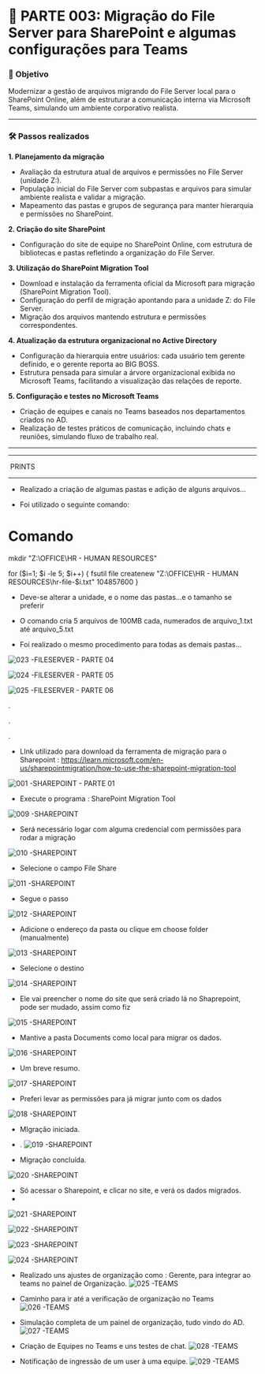 # 📍 PARTE 003: Migração do File Server para SharePoint e algumas configurações para Teams

### 🎯 Objetivo  
Modernizar a gestão de arquivos migrando do File Server local para o SharePoint Online, além de estruturar a comunicação interna via Microsoft Teams, simulando um ambiente corporativo realista.

---

### 🛠️ Passos realizados

**1. Planejamento da migração**  

- Avaliação da estrutura atual de arquivos e permissões no File Server (unidade Z:).  
- População inicial do File Server com subpastas e arquivos para simular ambiente realista e validar a migração.  
- Mapeamento das pastas e grupos de segurança para manter hierarquia e permissões no SharePoint.

**2. Criação do site SharePoint**  

- Configuração do site de equipe no SharePoint Online, com estrutura de bibliotecas e pastas refletindo a organização do File Server.

**3. Utilização do SharePoint Migration Tool**  

- Download e instalação da ferramenta oficial da Microsoft para migração (SharePoint Migration Tool).  
- Configuração do perfil de migração apontando para a unidade Z: do File Server.  
- Migração dos arquivos mantendo estrutura e permissões correspondentes.

**4. Atualização da estrutura organizacional no Active Directory**  

- Configuração da hierarquia entre usuários: cada usuário tem gerente definido, e o gerente reporta ao BIG BOSS.  
- Estrutura pensada para simular a árvore organizacional exibida no Microsoft Teams, facilitando a visualização das relações de reporte.

**5. Configuração e testes no Microsoft Teams**  

- Criação de equipes e canais no Teams baseados nos departamentos criados no AD.  
- Realização de testes práticos de comunicação, incluindo chats e reuniões, simulando fluxo de trabalho real.


---





***************************

 PRINTS

**************************



- Realizado a criação de algumas pastas e adição de alguns arquivos...

- Foi utilizado o seguinte comando:

# Comando

mkdir "Z:\OFFICE\HR - HUMAN RESOURCES"

for ($i=1; $i -le 5; $i++) {
    fsutil file createnew "Z:\OFFICE\HR - HUMAN RESOURCES\hr-file-$i.txt" 104857600
}


- Deve-se alterar a unidade, e o nome das pastas...e o tamanho se preferir

- O comando cria 5 arquivos de 100MB cada, numerados de arquivo_1.txt até arquivo_5.txt

- Foi realizado o mesmo procedimento para todas as demais pastas...

![023 -FILESERVER - PARTE 04](https://github.com/user-attachments/assets/c17526e2-4771-42d2-b16f-4fab74dd32a1)

![024 -FILESERVER - PARTE 05](https://github.com/user-attachments/assets/1c0935d0-b6a6-43a4-adc1-101e6d6f7fdd)

![025 -FILESERVER - PARTE 06](https://github.com/user-attachments/assets/83a8c5a1-1ba1-4a29-ac6c-acd4c659b64d)



.

.

.

- LInk utilizado para download da ferramenta de migração para o Sharepoint : https://learn.microsoft.com/en-us/sharepointmigration/how-to-use-the-sharepoint-migration-tool



![001 -SHAREPOINT - PARTE 01](https://github.com/user-attachments/assets/980c6763-1d97-4595-aece-f5f8fb3c5c11)



- Execute o programa : SharePoint Migration Tool

![009 -SHAREPOINT](https://github.com/user-attachments/assets/c7bf83c7-4731-4172-9470-bea6eaa68f89)



- Será necessário logar com alguma credencial com permissões para rodar a migração

![010 -SHAREPOINT ](https://github.com/user-attachments/assets/fb3ab186-704b-4f26-8054-d3de90d1d526)



- Selecione o campo File Share

![011 -SHAREPOINT](https://github.com/user-attachments/assets/914a2716-9f3f-437e-8797-f782917733de)



- Segue o passo

![012 -SHAREPOINT](https://github.com/user-attachments/assets/b3ad4096-1c94-4299-8381-75e47528cb45)



- Adicione o endereço da pasta ou clique em choose folder (manualmente)

![013 -SHAREPOINT](https://github.com/user-attachments/assets/09e014a5-b3f0-48c3-98da-b13495305a4f)



- Selecione o destino

![014 -SHAREPOINT](https://github.com/user-attachments/assets/78be6a9f-50eb-4a98-98ae-60fed539f75b)



- Ele vai preencher o nome do site que será criado lá no Shaprepoint, pode ser mudado, assim como fiz

![015 -SHAREPOINT](https://github.com/user-attachments/assets/ff180e34-4fcc-49fe-980f-b3b763f3498a)



- Mantive a pasta Documents como local para migrar os dados.

![016 -SHAREPOINT](https://github.com/user-attachments/assets/9489e694-bc3a-4e86-ac70-a5ff5486aaa1)



- Um breve resumo.

![017 -SHAREPOINT](https://github.com/user-attachments/assets/beeabb00-ad7e-498d-afde-11ba2977f49c)



- Preferi levar as permissões para já migrar junto com os dados

![018 -SHAREPOINT](https://github.com/user-attachments/assets/6e7ed0c6-0cc9-41a6-8d85-a5e51bd9edcf)




- MIgração iniciada.
- .
![019 -SHAREPOINT](https://github.com/user-attachments/assets/1a15393b-9af3-47be-bd43-4748493aa1b9)


- Migração concluída.

![020 -SHAREPOINT](https://github.com/user-attachments/assets/7fd96fae-a23b-4cc3-b4d1-130ab6423f8b)

- Só acessar o Sharepoint, e clicar no site, e verá os dados migrados.
- 
![021 -SHAREPOINT](https://github.com/user-attachments/assets/24a7ac36-4a3a-4b1a-aae1-43a08980e07d)

![022 -SHAREPOINT](https://github.com/user-attachments/assets/c40cb044-4447-475a-859c-c8ef48456f91)

![023 -SHAREPOINT](https://github.com/user-attachments/assets/578a478f-4a83-46a6-8366-6471fcefe3fa)

![024 -SHAREPOINT](https://github.com/user-attachments/assets/27f1806f-b6b5-47f6-8132-86262e6225a8)

- Realizado uns ajustes de organização como : Gerente, para integrar ao teams no painel de Organização.
![025 -TEAMS](https://github.com/user-attachments/assets/a8cfdea5-6123-4e2c-99cd-56e2d6136842)

- Caminho para ir até a verificação de organização no Teams
![026 -TEAMS](https://github.com/user-attachments/assets/17121763-0b3e-4d99-b2d9-4ea94d30ec50)

- Simulação completa de um painel de organização, tudo vindo do AD.
![027 -TEAMS](https://github.com/user-attachments/assets/42ee5c3a-d305-4220-ad60-14709f9889cd)

- Criação de Equipes no Teams e uns testes de chat.
![028 -TEAMS](https://github.com/user-attachments/assets/4df6333b-bac0-43f3-a161-ac66b83be4c0)

- Notificação de ingressão de um user à uma equipe.
![029 -TEAMS](https://github.com/user-attachments/assets/859988f7-d168-4f29-bc29-c0bc0972a365)






